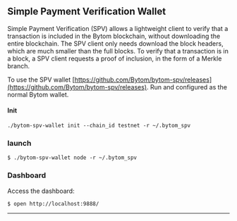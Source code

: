 ## Simple Payment Verification Wallet

Simple Payment Verification (SPV) allows a lightweight client to verify that a transaction is included in the Bytom blockchain,
 without downloading the entire blockchain. The SPV client only needs download the block headers, which are much smaller 
 than the full blocks. To verify that a transaction is in a block, a SPV client requests a proof of inclusion, in the form 
 of a Merkle branch.

To use the SPV wallet [https://github.com/Bytom/bytom-spv/releases](https://github.com/Bytom/bytom-spv/releases). 
Run and configured as the normal Bytom wallet.

#### Init 

```
./bytom-spv-wallet init --chain_id testnet -r ~/.bytom_spv
```

### launch

```
$ ./bytom-spv-wallet node -r ~/.bytom_spv
```

### Dashboard
Access the dashboard:
```
$ open http://localhost:9888/
```

---
